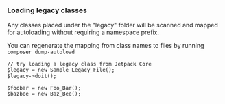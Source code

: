 ### Loading legacy classes

Any classes placed under the "legacy" folder will be scanned and mapped for autoloading without requiring a namespace prefix.

You can regenerate the mapping from class names to files by running `composer dump-autoload`

```
// try loading a legacy class from Jetpack Core
$legacy = new Sample_Legacy_File();
$legacy->doit();

$foobar = new Foo_Bar();
$bazbee = new Baz_Bee();
```